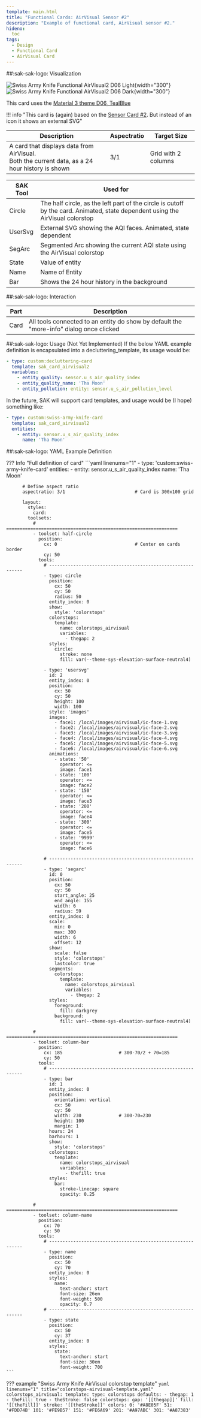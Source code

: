 ```yaml
---
template: main.html
title: "Functional Cards: AirVisual Sensor #2"
description: "Example of functional card, AirVisual sensor #2."
hideno:
  toc
tags:
  - Design
  - Functional Card
  - AirVisual Card
---
```

<!-- GT/GL -->
##:sak-sak-logo: Visualization

![Swiss Army Knife Functional AirVisual2 D06 Light](../assets/screenshots/sak-functional-card-12-airvisual2-theme-d06-light.png){width="300"}
<br>![Swiss Army Knife Functional AirVisual2 D06 Dark](../assets/screenshots/sak-functional-card-12-airvisual2-theme-d06-dark.png){width="300"}

This card uses the [Material 3 theme D06, TealBlue][ham3-d06-url]

!!! info "This card is (again) based on the [Sensor Card \#2][Swiss Army Knife Functional Card Sensor2]. But instead of an icon it shows an external SVG"

| Description| Aspectratio| Target Size |
|-|-|-|
| A card that displays data from AirVisual. <br>Both the current data, as a 24 hour history is shown | 3/1 | Grid with 2 columns |

| SAK Tool| Used for |
|-|-|
| Circle | The half circle, as the left part of the circle is cutoff by the card. Animated, state dependent using the AirVisual colorstop|
| UserSvg | External SVG showing the AQI faces. Animated, state dependent|
| SegArc | Segmented Arc showing the current AQI state using the AirVisual colorstop|
| State | Value of entity|
| Name | Name of Entity|
| Bar | Shows the 24 hour history in the background|

##:sak-sak-logo: Interaction

| Part | Description|
|-|-|
| Card | All tools connected to an entity do show by default the "more-info" dialog once clicked |

##:sak-sak-logo: Usage (Not Yet Implemented)
If the below YAML example definition is encapsulated into a decluttering_template, its usage would be:

```yaml linenums="1"
- type: custom:decluttering-card
  template: sak_card_airvisual2
  variables:
    - entity_quality: sensor.u_s_air_quality_index
    - entity_quality_name: 'Tha Moon'
    - entity_pollution: entity: sensor.u_s_air_pollution_level
```

In the future, SAK will support card templates, and usage would be (I hope) something like:


```yaml linenums="1"
- type: custom:swiss-army-knife-card
  template: sak_card_airvisual2
  entities:
    - entity: sensor.u_s_air_quality_index
      name: 'Tha Moon'
```

##:sak-sak-logo: YAML Example Definition

??? Info "Full definition of card"
    ```yaml linenums="1"
        - type: 'custom:swiss-army-knife-card'
          entities:
            - entity: sensor.u_s_air_quality_index
              name: 'Tha Moon'

          # Define aspect ratio
          aspectratio: 3/1                          # Card is 300x100 grid

          layout:
            styles:
              card:
            toolsets:
              # ================================================================
              - toolset: half-circle
                position:
                  cx: 0                             # Center on cards border 
                  cy: 50
                tools:
                  # ------------------------------------------------------------
                  - type: circle
                    position:
                      cx: 50
                      cy: 50
                      radius: 50
                    entity_index: 0
                    show:
                      style: 'colorstops'
                    colorstops:
                      template:
                        name: colorstops_airvisual
                        variables:
                          - thegap: 2
                    styles:
                      circle:
                        stroke: none
                        fill: var(--theme-sys-elevation-surface-neutral4)

                  - type: 'usersvg'
                    id: 2
                    entity_index: 0
                    position:
                      cx: 50
                      cy: 50
                      height: 100
                      width: 100
                    style: 'images'
                    images:
                      - face1: /local/images/airvisual/ic-face-1.svg
                      - face2: /local/images/airvisual/ic-face-2.svg
                      - face3: /local/images/airvisual/ic-face-3.svg
                      - face4: /local/images/airvisual/ic-face-4.svg
                      - face5: /local/images/airvisual/ic-face-5.svg
                      - face6: /local/images/airvisual/ic-face-6.svg
                    animations:
                      - state: '50'
                        operator: <=
                        image: face1
                      - state: '100'
                        operator: <=
                        image: face2
                      - state: '150'
                        operator: <=
                        image: face3
                      - state: '200'
                        operator: <=
                        image: face4
                      - state: '300'
                        operator: <=
                        image: face5
                      - state: '9999'
                        operator: <=
                        image: face6
                        
                  # ------------------------------------------------------------ 
                  - type: 'segarc'
                    id: 0
                    position:
                      cx: 50
                      cy: 50
                      start_angle: 25
                      end_angle: 155
                      width: 6
                      radius: 59
                    entity_index: 0
                    scale:
                      min: 0
                      max: 300
                      width: 6
                      offset: 12
                    show:
                      scale: false
                      style: 'colorstops'
                      lastcolor: true
                    segments:
                      colorstops:
                        template:
                          name: colorstops_airvisual
                          variables:
                            - thegap: 2
                    styles:
                      foreground:
                        fill: darkgrey
                      background:
                        fill: var(--theme-sys-elevation-surface-neutral4)

              # ================================================================
              - toolset: column-bar
                position:
                  cx: 185                     # 300-70/2 + 70=185
                  cy: 50
                tools:
                  # ------------------------------------------------------------
                  - type: bar
                    id: 1
                    entity_index: 0
                    position:
                      orientation: vertical
                      cx: 50
                      cy: 50
                      width: 230              # 300-70=230
                      height: 100
                      margin: 1
                    hours: 24
                    barhours: 1
                    show:
                      style: 'colorstops'
                    colorstops:
                      template:
                        name: colorstops_airvisual
                        variables:
                          - thefill: true
                    styles:
                      bar:
                        stroke-linecap: square
                        opacity: 0.25

              # ================================================================
              - toolset: column-name
                position:
                  cx: 70
                  cy: 50
                tools:
                  # ------------------------------------------------------------
                  - type: name
                    position:
                      cx: 50
                      cy: 70
                    entity_index: 0
                    styles:
                      name:
                        text-anchor: start
                        font-size: 26em
                        font-weight: 500
                        opacity: 0.7
                  # ------------------------------------------------------------
                  - type: state
                    position:
                      cx: 50
                      cy: 37
                    entity_index: 0
                    styles:
                      state:
                        text-anchor: start
                        font-size: 30em
                        font-weight: 700
    ```

??? example "Swiss Army Knife AirVisual colorstop template"
    ```yaml linenums="1" title="colorstops-airvisual-template.yaml"
    colorstops_airvisual:
      template:
        type: colorstops
        defaults:
          - thegap: 1
          - theFill: true
          - theStroke: false
      colorstops:
        gap: '[[thegap]]'
        fill: '[[theFill]]'
        stroke: '[[theStroke]]'
        colors:
          0: '#A8E05F'
          51: '#FDD74B'
          101: '#FE9B57'
          151: '#FE6A69'
          201: '#A97ABC'
          301: '#A87383'
    ```

<!-- Image references -->

<!--- Internal References... --->
[Swiss Army Knife Tutorial 02]: ../tutorials/10-step-tutorial-02-intro.md
[Swiss Army Knife Functional Card Sensor2]: functional-card-sensor2-card.md

<!--- External References... --->
[ham3-d06-url]: https://material3-themes-manual.amoebelabs.com/examples/material3-example-theme-d06-tealblue/
